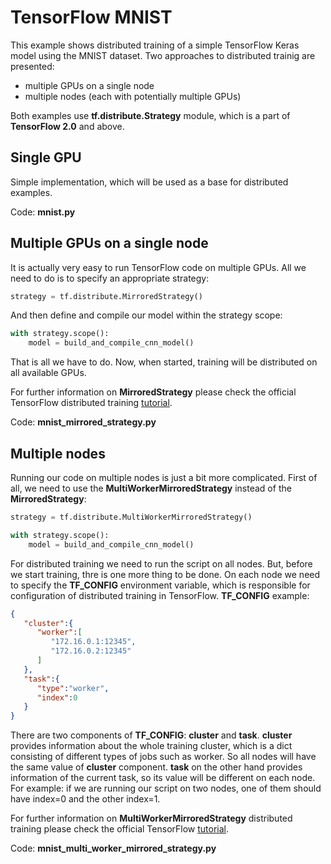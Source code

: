 # TensorFlow MNIST

This example shows distributed training of a simple TensorFlow Keras model using the MNIST dataset.
Two approaches to distributed trainig are presented:
* multiple GPUs on a single node
* multiple nodes (each with potentially multiple GPUs)

Both examples use **tf.distribute.Strategy** module, which is a part of **TensorFlow 2.0** and above.

## Single GPU
Simple implementation, which will be used as a base for distributed examples.

Code: **mnist.py**

## Multiple GPUs on a single node
It is actually very easy to run TensorFlow code on multiple GPUs. 
All we need to do is to specify an appropriate strategy:
```python
strategy = tf.distribute.MirroredStrategy()
```
And then define and compile our model within the strategy scope:
```python
with strategy.scope():
    model = build_and_compile_cnn_model()
```
That is all we have to do. Now, when started, training will be distributed on all available GPUs.

For further information on **MirroredStrategy** please check the official TensorFlow distributed training [tutorial](https://www.tensorflow.org/guide/distributed_training).

Code: **mnist_mirrored_strategy.py**

## Multiple nodes
Running our code on multiple nodes is just a bit more complicated. First of all, we need to use the **MultiWorkerMirroredStrategy** instead of the **MirroredStrategy**:
```python
strategy = tf.distribute.MultiWorkerMirroredStrategy()
```

```python
with strategy.scope():
    model = build_and_compile_cnn_model()
```

For distributed training we need to run the script on all nodes. But, before we start training, thre is one more thing to be done. On each node we need to specify the **TF_CONFIG** environment variable, which is responsible for configuration of distributed training in TensorFlow. **TF_CONFIG** example:
```json
{ 
   "cluster":{ 
      "worker":[ 
         "172.16.0.1:12345",
         "172.16.0.2:12345"
      ]
   },
   "task":{ 
      "type":"worker",
      "index":0
   }
}
```
There are two components of **TF_CONFIG**: **cluster** and **task**. **cluster** provides information about the whole training cluster, which is a dict consisting of different types of jobs such as worker. So all nodes will have the same value of **cluster** component. **task** on the other hand provides information of the current task, so its value will be different on each node. For example: if we are running our script on two nodes, one of them should have index=0 and the other index=1.

For further information on **MultiWorkerMirroredStrategy** distributed training please check the official TensorFlow [tutorial](https://www.tensorflow.org/tutorials/distribute/multi_worker_with_keras).

Code: **mnist_multi_worker_mirrored_strategy.py**